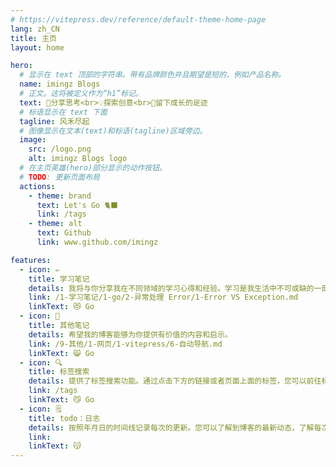 ```yaml
---
# https://vitepress.dev/reference/default-theme-home-page
lang: zh_CN
title: 主页
layout: home

hero:
  # 显示在 text 顶部的字符串。带有品牌颜色并且期望是短的，例如产品名称。
  name: imingz Blogs
  # 正文。这将被定义作为“h1”标记。
  text: 🤔分享思考<br>💡探索创意<br>🐾留下成长的足迹
  # 标语显示在 text 下面
  tagline: 风禾尽起
  # 图像显示在文本(text)和标语(tagline)区域旁边。
  image:
    src: /logo.png
    alt: imingz Blogs logo
  # 在主页英雄(hero)部分显示的动作按钮。
  # TODO: 更新页面布局
  actions:
    - theme: brand
      text: Let's Go 🐈‍⬛
      link: /tags
    - theme: alt
      text: Github
      link: www.github.com/imingz

features:
  - icon: ✏️
    title: 学习笔记
    details: 我将与你分享我在不同领域的学习心得和经验。学习是我生活中不可或缺的一部分。
    link: /1-学习笔记/1-go/2-异常处理 Error/1-Error VS Exception.md
    linkText: 😻 Go
  - icon: 📖
    title: 其他笔记
    details: 希望我的博客能够为你提供有价值的内容和启示。
    link: /9-其他/1-网页/1-vitepress/6-自动导航.md
    linkText: 😸 Go
  - icon: 🔍
    title: 标签搜索
    details: 提供了标签搜索功能。通过点击下方的链接或者页面上面的标签，您可以前往标签搜索页面。
    link: /tags
    linkText: 😼 Go
  - icon: 🗒️
    title: todo：日志
    details: 按照年月日的时间线记录每次的更新。您可以了解到博客的最新动态，了解每次更新的具体内容、时间。
    link:
    linkText: 😽
---
```

